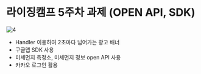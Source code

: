 # 라이징캠프 5주차 과제 (OPEN API, SDK)

![4](https://user-images.githubusercontent.com/43868540/161934117-3cf31597-d8c9-4149-86fd-4fc24857c81a.gif)

- Handler 이용하여 2초마다 넘어가는 광고 배너
- 구글맵 SDK 사용
- 미세먼지 측정소, 미세먼지 정보 open API 사용
- 카카오 로그인 활용
